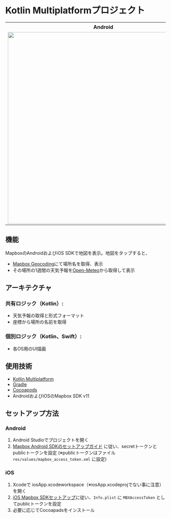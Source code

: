 # Kotlin Multiplatformプロジェクト

<table>
<tr>
<th>Android</th>
<th>iOS</th>
</tr>
<tr>
<td>
<img src="https://kenji-shima.github.io/resource-files/images/multiplatform_android.png" height="600px">
</td>
<td>
<img src="https://kenji-shima.github.io/resource-files/images/multiplatform_ios.png" height="600px">
</td>
</tr>
</table>

## 機能
MapboxのAndroidおよびiOS SDKで地図を表示。地図をタップすると、
- [Mapbox Geocoding](https://docs.mapbox.com/api/search/geocoding/)にて場所名を取得、表示
- その場所の1週間の天気予報を[Open-Meteo](https://open-meteo.com/)から取得して表示

## アーキテクチャ

### 共有ロジック（Kotlin）:

- 天気予報の取得と形式フォーマット
- 座標から場所の名前を取得

### 個別ロジック（Kotlin、Swift）:

- 各OS用のUI描画

## 使用技術

- [Kotlin Multiplatform](https://developer.android.com/kotlin/multiplatform)
- [Gradle](https://gradle.org/)
- [Cocoapods](https://cocoapods.org/)
- AndroidおよびiOSのMapbox SDK v11

## セットアップ方法

### Android

1. Android Studioでプロジェクトを開く
2. [Mapbox Android SDKのセットアップガイド](https://docs.mapbox.com/android/maps/guides/install/)
   に従い、secretトークンとpublicトークンを設定 (※publicトークンはファイル `res/values/mapbox_access_token.xml` に設定)

### iOS

1. Xcodeで iosApp.xcodeworkspace（※iosApp.xcodeprojでない事に注意）を開く
2. [iOS Mapbox SDKセットアップ](https://docs.mapbox.com/ios/maps/guides/install/)に従い、`Info.plist`
   に `MBXAccessToken` としてpublicトークンを設定
3. 必要に応じてCocoapadsをインストール


